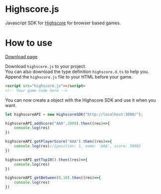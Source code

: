 # Highscore.js

Javascript SDK for [Highscore](google.com) for browser based games.   

# How to use

[Download page](https://github.com/ussaohelcim/Highscore.js/releases)  

Download `highscore.js` to your project.  
You can also download the type definition `highscore.d.ts` to help you.  
Append the `highscore.js` file to your HTML before your game.  
```html
<script src="highscore.js"></script>
<!-- Your game code here -->
```

You can now create a object with the Highscore SDK and use it when you want.

```javascript
let highscoreAPI = new HighscoreSDK("http://localhost:3000/");

highscoreAPI.addScore("AAA",3000).then((res)=>{
	console.log(res)
})

highscoreAPI.getPlayerScore("AAA").then((res)=>{
	console.log(res)//{position: 1, name: 'AAA', score: 3000}
})

highscoreAPI.getTop10().then((res)=>{
	console.log(res)
})

highscoreAPI.getBetween(0,10).then((res)=>{
	console.log(res)
})
```
